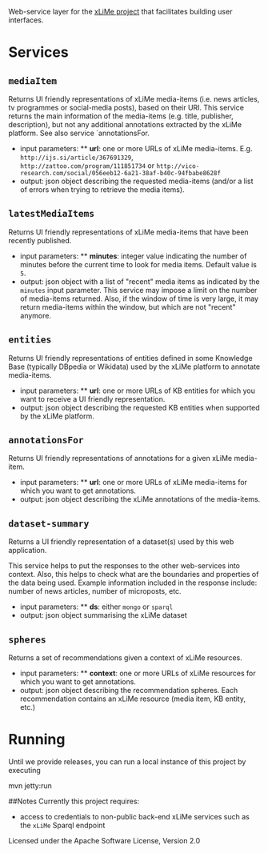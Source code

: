 Web-service layer for the [xLiMe project](http://xlime.eu) that facilitates building user interfaces.

# Services

## `mediaItem`

 Returns UI friendly representations of xLiMe media-items (i.e. news articles, tv programmes or social-media posts), based on their URI.
 This service returns the main information of the media-items (e.g. title, publisher, description), but not any additional annotations 
 extracted by the xLiMe platform. See also service `annotationsFor. 

 * input parameters:
 ** **url**: one or more URLs of xLiMe media-items. E.g. `http://ijs.si/article/367691329`, `http://zattoo.com/program/111851734` or `http://vico-research.com/social/056eeb12-6a21-38af-b40c-94fbabe8628f`
 * output: json object describing the requested media-items (and/or a list of errors when trying to retrieve the media items).
 
## `latestMediaItems`

 Returns UI friendly representations of xLiMe media-items that have been recently published.
 
 * input parameters:
 ** **minutes**: integer value indicating the number of minutes before the current time to look for media items. Default value is `5`. 
 * output: json object with a list of "recent" media items as indicated by the `minutes` input parameter. This service may impose a limit on the number of media-items returned. Also, if the window of time is very large, it may return media-items within the window, but which are not "recent" anymore. 
 
## `entities`

 Returns UI friendly representations of entities defined in some Knowledge Base (typically DBpedia or Wikidata) used by the xLiMe platform to annotate media-items.
 
 * input parameters:
 ** **url**: one or more URLs of KB entities for which you want to receive a UI friendly representation.
 * output: json object describing the requested KB entities when supported by the xLiMe platform.
  
## `annotationsFor`
 
 Returns UI friendly representations of annotations for a given xLiMe media-item.
 
 * input parameters:
 ** **url**: one or more URLs of xLiMe media-items for which you want to get annotations.
 * output: json object describing the xLiMe annotations of the media-items.
 
## `dataset-summary`

 Returns a UI friendly representation of a dataset(s) used by this web application. 
 
 This service helps to put the responses to the other web-services into context. Also, this helps to check what are the boundaries and properties of the data being used. Example information included in the response include: number of news articles, number of microposts, etc. 
 
 * input parameters:
 ** **ds**: either `mongo` or `sparql`
 * output: json object summarising the xLiMe dataset
 
## `spheres`

 Returns a set of recommendations given a context of xLiMe resources.
 
 * input parameters:
 ** **context**: one or more URLs of xLiMe resources for which you want to get annotations.
 * output: json object describing the recommendation spheres. Each recommendation contains an xLiMe resource (media item, KB entity, etc.)

# Running

Until we provide releases, you can run a local instance of this project by executing

  mvn jetty:run

##Notes
Currently this project requires:
* access to credentials to non-public back-end xLiMe services such as the `xLiMe` Sparql endpoint


Licensed under the Apache Software License, Version 2.0

